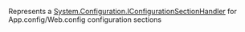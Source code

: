 Represents a [System.Configuration.IConfigurationSectionHandler](System.Configuration.IConfigurationSectionHandler) for App.config/Web.config configuration sections